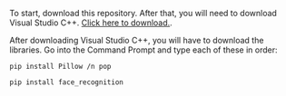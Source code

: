 To start, download this repository. After that, you will need to download Visual Studio C++. [Click here to download.](https://visualstudio.microsoft.com/vs/features/cplusplus/). 

After downloading Visual Studio C++, you will have to download the libraries. Go into the Command Prompt and type each of these in order:

`pip install Pillow /n pop`

`pip install face_recognition`

